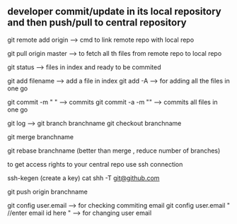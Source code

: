 ## developer commit/update   in its local repository and then push/pull to central repository

 git remote add origin --> cmd to link remote repo with local repo

 git pull origin master --> to fetch all th files from remote repo to local repo

 git status   --> files in index and ready to be commited

 git add filename  --> add a file in index
 git add -A --> for adding all the files in one go 


 git commit -m " "  -->  commits
 git commit -a -m ""  --> commits all files in one go
	
 git log  --> 
 git branch branchname
 git checkout branchname

 git merge branchname 

 git rebase branchname (better than merge , reduce number of branches)

 to get access rights to your central repo use ssh connection

 ssh-kegen (create a key)
 cat 
 shh -T  git@github.com

 git push origin branchname

 git config user.email  --> for checking commiting email
 git config user.email " //enter email id here "   --> for changing user email 
  
